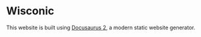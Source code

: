 # Wisconic

This website is built using [Docusaurus 2](https://docusaurus.io/), a modern static website generator.
